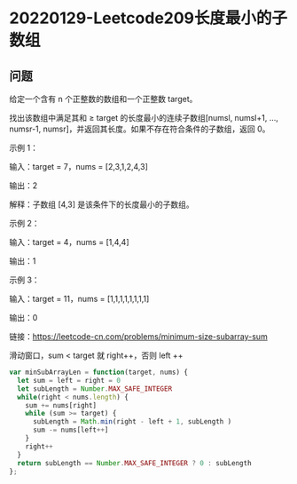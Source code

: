 # 20220129-Leetcode209长度最小的子数组

## 问题

给定一个含有 n 个正整数的数组和一个正整数 target。

找出该数组中满足其和 ≥ target 的长度最小的连续子数组[numsl, numsl+1, ..., numsr-1, numsr]，并返回其长度。如果不存在符合条件的子数组，返回 0。

示例 1：

输入：target = 7，nums = [2,3,1,2,4,3]

输出：2

解释：子数组 [4,3] 是该条件下的长度最小的子数组。

示例 2：

输入：target = 4，nums = [1,4,4]

输出：1

示例 3：

输入：target = 11，nums = [1,1,1,1,1,1,1,1]

输出：0

链接：https://leetcode-cn.com/problems/minimum-size-subarray-sum


滑动窗口，sum < target 就 right++，否则 left ++

```JavaScript
var minSubArrayLen = function(target, nums) {
  let sum = left = right = 0
  let subLength = Number.MAX_SAFE_INTEGER
  while(right < nums.length) {
    sum += nums[right]
    while (sum >= target) {
      subLength = Math.min(right - left + 1, subLength )
      sum -= nums[left++]
    }
    right++
  }
  return subLength == Number.MAX_SAFE_INTEGER ? 0 : subLength
};
```

